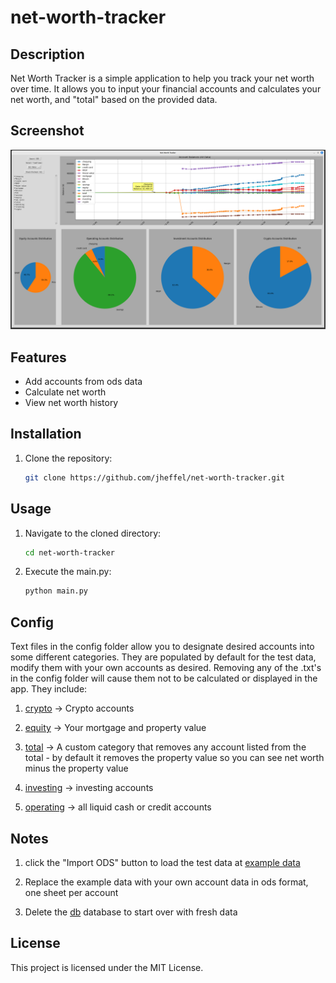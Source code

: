 # net-worth-tracker
## Description
Net Worth Tracker is a simple application to help you track your net worth over time. It allows you to input your financial accounts and calculates your net worth, and "total" based on the provided data.

## Screenshot
![Snap Shot](<images/finance tracker.png>)

## Features
- Add accounts from ods data
- Calculate net worth
- View net worth history

## Installation
1. Clone the repository:
    ```bash
    git clone https://github.com/jheffel/net-worth-tracker.git
    ```

## Usage
1. Navigate to the cloned directory:
    ```bash
    cd net-worth-tracker
    ```
2. Execute the main.py:
    ```bash
    python main.py
    ```

## Config

Text files in the config folder allow you to designate desired accounts into some different categories. They are populated by default for the test data, modify them with your own accounts as desired.  Removing any of the .txt's in the config folder will cause them not to be calculated or displayed in the app. They include:

1. [crypto](config/crypto.txt) -> Crypto accounts

2. [equity](config/equity.txt) -> Your mortgage and property value

3. [total](config/ignoreForTotal.txt) -> A custom category that removes any account listed from the total - by default it removes the property value so you can see net worth minus the property value

4. [investing](config/investing.txt) -> investing accounts

5. [operating](config/operating.txt) -> all liquid cash or credit accounts


## Notes
1. click the "Import ODS" button to load the test data at [example data](example_data/example_data.ods)

2. Replace the example data with your own account data in ods format, one sheet per account

3. Delete the [db](db/finance.db) database to start over with fresh data

## License
This project is licensed under the MIT License.